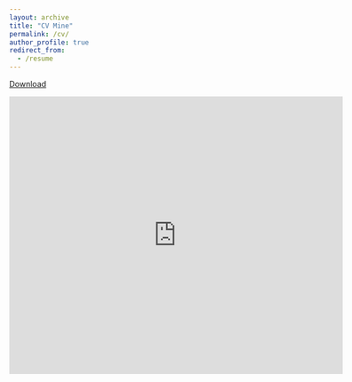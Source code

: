 ```yaml
---
layout: archive
title: "CV Mine"
permalink: /cv/
author_profile: true
redirect_from:
  - /resume
---
```


[Download](https://ranakroychowdhury.github.io/files/RanakRoyChowdhury_Resume2023.pdf)

<embed src="https://ranakroychowdhury.github.io/files/RanakRoyChowdhury_Resume2023.pdf" type="application/pdf" width="600px" height="500px" />
